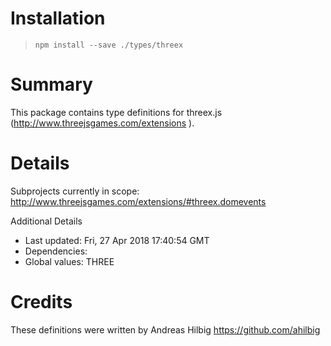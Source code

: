 # Installation
> `npm install --save ./types/threex`

# Summary
This package contains type definitions for threex.js (http://www.threejsgames.com/extensions ).

# Details
Subprojects currently in scope: http://www.threejsgames.com/extensions/#threex.domevents

Additional Details
 * Last updated: Fri, 27 Apr 2018 17:40:54 GMT
 * Dependencies: 
 * Global values: THREE

# Credits
These definitions were written by Andreas Hilbig <https://github.com/ahilbig>
